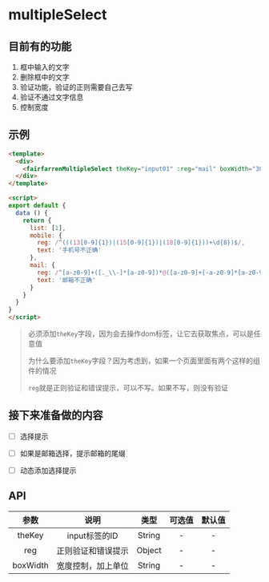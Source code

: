 # multipleSelect

## 目前有的功能

1.  框中输入的文字
2.  删除框中的文字
3.  验证功能，验证的正则需要自己去写
4.  验证不通过文字信息
5.  控制宽度

## 示例

```html
<template>
  <div>
    <fairfarrenMultipleSelect theKey="input01" :reg="mail" boxWidth="300px"/>
  </div>
</template>

<script>
export default {
  data () {
    return {
      list: [1],
      mobile: {
        reg: /^(((13[0-9]{1})|(15[0-9]{1})|(18[0-9]{1}))+\d{8})$/,
        text: '手机号不正确'
      },
      mail: {
        reg: /^[a-z0-9]+([._\\-]*[a-z0-9])*@([a-z0-9]+[-a-z0-9]*[a-z0-9]+.){1,63}[a-z0-9]+$/,
        text: '邮箱不正确'
      }
    }
  }
}
</script>
```

> 必须添加`theKey`字段，因为会去操作dom标签，让它去获取焦点，可以是任意值
>
> 为什么要添加`theKey`字段？因为考虑到，如果一个页面里面有两个这样的组件的情况
>
> `reg`就是正则验证和错误提示，可以不写。如果不写，则没有验证

## 接下来准备做的内容

-   [ ] 选择提示

-   [ ] 如果是邮箱选择，提示邮箱的尾缀

-   [ ] 动态添加选择提示

## API

|    参数    |     说明     |   类型   |  可选值  |  默认值  |
|:--------:|:----------:|:------:|:-----:|:-----:|
|  theKey  | input标签的ID | String |   -   |   -   |
|    reg   |  正则验证和错误提示 | Object |   -   |   -   |
| boxWidth |  宽度控制，加上单位 | String |   -   |   -   |
